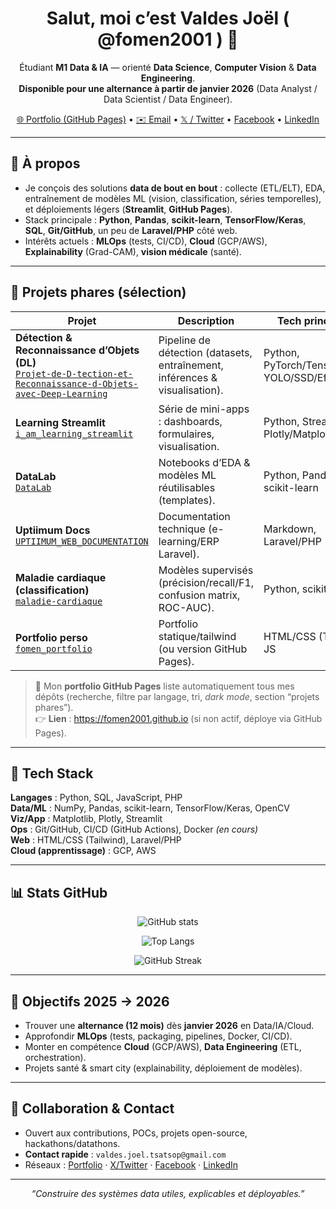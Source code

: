 <h1 align="center">Salut, moi c’est Valdes Joël ( @fomen2001 ) 👋</h1>

<p align="center">
  Étudiant <b>M1 Data & IA</b> — orienté <b>Data Science</b>, <b>Computer Vision</b> & <b>Data Engineering</b>.<br/>
  <b>Disponible pour une alternance à partir de janvier 2026</b> (Data Analyst / Data Scientist / Data Engineer).
</p>

<p align="center">
  <a href="https://fomen2001.github.io" target="_blank">🌐 Portfolio (GitHub Pages)</a> •
  <a href="mailto:valdes.joel.tsatsop@gmail.com">✉️ Email</a> •
  <a href="https://x.com/joeltsatsop" target="_blank">𝕏 / Twitter</a> •
  <a href="https://facebook.com/valdestsatsop" target="_blank">Facebook</a> •
  <a href="https://www.linkedin.com/in/valdes-joel/" target="_blank">LinkedIn</a> <!-- 🔁 Mets ton vrai lien LinkedIn ici -->
</p>

---

## 🚀 À propos
- Je conçois des solutions **data de bout en bout** : collecte (ETL/ELT), EDA, entraînement de modèles ML (vision, classification, séries temporelles), et déploiements légers (**Streamlit**, **GitHub Pages**).
- Stack principale : **Python**, **Pandas**, **scikit-learn**, **TensorFlow/Keras**, **SQL**, **Git/GitHub**, un peu de **Laravel/PHP** côté web.
- Intérêts actuels : **MLOps** (tests, CI/CD), **Cloud** (GCP/AWS), **Explainability** (Grad-CAM), **vision médicale** (santé).

---

## 🌟 Projets phares (sélection)

| Projet | Description | Tech principales |
|---|---|---|
| **Détection & Reconnaissance d’Objets (DL)**<br/>[`Projet-de-D-tection-et-Reconnaissance-d-Objets-avec-Deep-Learning`](https://github.com/fomen2001/Projet-de-D-tection-et-Reconnaissance-d-Objets-avec-Deep-Learning) | Pipeline de détection (datasets, entraînement, inférences & visualisation). | Python, PyTorch/TensorFlow, YOLO/SSD/EfficientDet |
| **Learning Streamlit**<br/>[`i_am_learning_streamlit`](https://github.com/fomen2001/i_am_learning_streamlit) | Série de mini-apps : dashboards, formulaires, visualisation. | Python, Streamlit, Plotly/Matplotlib |
| **DataLab**<br/>[`DataLab`](https://github.com/fomen2001/DataLab) | Notebooks d’EDA & modèles ML réutilisables (templates). | Python, Pandas, scikit-learn |
| **Uptiimum Docs**<br/>[`UPTIIMUM_WEB_DOCUMENTATION`](https://github.com/fomen2001/UPTIIMUM_WEB_DOCUMENTATION) | Documentation technique (e-learning/ERP Laravel). | Markdown, Laravel/PHP |
| **Maladie cardiaque (classification)**<br/>[`maladie-cardiaque`](https://github.com/fomen2001/maladie-cardiaque) | Modèles supervisés (précision/recall/F1, confusion matrix, ROC-AUC). | Python, scikit-learn |
| **Portfolio perso**<br/>[`fomen_portfolio`](https://github.com/fomen2001/fomen_portfolio) | Portfolio statique/tailwind (ou version GitHub Pages). | HTML/CSS (Tailwind), JS |

> 🔖 Mon **portfolio GitHub Pages** liste automatiquement tous mes dépôts (recherche, filtre par langage, tri, *dark mode*, section “projets phares”).  
> 👉 **Lien** : https://fomen2001.github.io (si non actif, déploye via GitHub Pages).

---

## 🧰 Tech Stack

**Langages** : Python, SQL, JavaScript, PHP  
**Data/ML** : NumPy, Pandas, scikit-learn, TensorFlow/Keras, OpenCV  
**Viz/App** : Matplotlib, Plotly, Streamlit  
**Ops** : Git/GitHub, CI/CD (GitHub Actions), Docker *(en cours)*  
**Web** : HTML/CSS (Tailwind), Laravel/PHP  
**Cloud (apprentissage)** : GCP, AWS

---

## 📊 Stats GitHub

<p align="center">
  <img src="https://github-readme-stats.vercel.app/api?username=fomen2001&show_icons=true&hide_title=true" alt="GitHub stats" />
</p>
<p align="center">
  <img src="https://github-readme-stats.vercel.app/api/top-langs/?username=fomen2001&layout=compact" alt="Top Langs" />
</p>
<p align="center">
  <img src="https://streak-stats.demolab.com?user=fomen2001" alt="GitHub Streak" />
</p>

---

## 🎯 Objectifs 2025 → 2026
- Trouver une **alternance (12 mois)** dès **janvier 2026** en Data/IA/Cloud.
- Approfondir **MLOps** (tests, packaging, pipelines, Docker, CI/CD).
- Monter en compétence **Cloud** (GCP/AWS), **Data Engineering** (ETL, orchestration).
- Projets santé & smart city (explainability, déploiement de modèles).

---

## 🤝 Collaboration & Contact
- Ouvert aux contributions, POCs, projets open-source, hackathons/datathons.  
- **Contact rapide** : `valdes.joel.tsatsop@gmail.com`  
- Réseaux : [Portfolio](https://fomen2001.github.io) · [X/Twitter](https://x.com/joeltsatsop) · [Facebook](https://facebook.com/valdestsatsop) · [LinkedIn](https://www.linkedin.com/in/valdes-joel/) <!-- 🔁 Mets le bon lien -->

---

<p align="center">
  <i>“Construire des systèmes data utiles, explicables et déployables.”</i>
</p>

